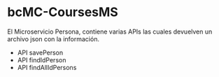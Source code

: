 # bcMC-CoursesMS

El Microservicio Persona, contiene varias APIs las cuales devuelven un archivo json con la información.

- API savePerson
- API findIdPerson
- API findAllIdPersons
